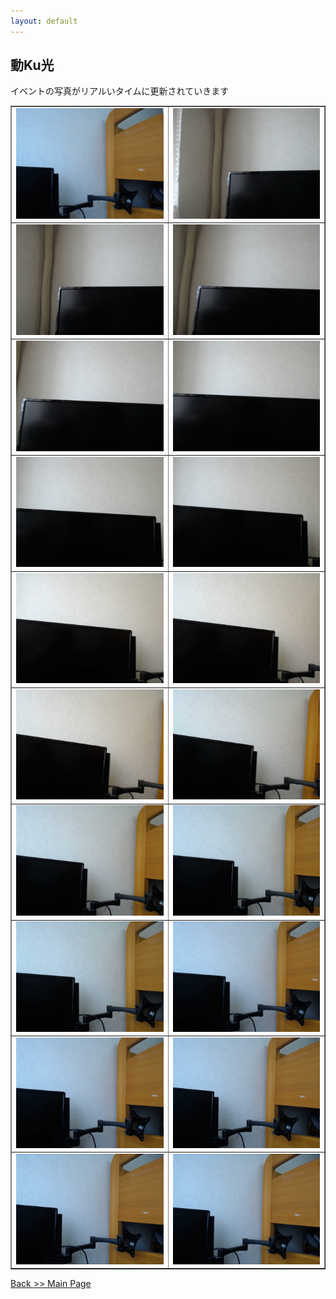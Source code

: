 ```yaml
---
layout: default
---
```


## 動Ku光


イベントの写真がリアルいタイムに更新されていきます

<table border="1">
<tr>
<td><img src="https://github.com/ugokuhikari/photo/blob/master/online1/online1.jpg?raw=true" width="320"></td>
<td><img src="https://github.com/ugokuhikari/photo/blob/master/online1/online2.jpg?raw=true" width="320"></td>
</tr>
<tr>
<td><img src="https://github.com/ugokuhikari/photo/blob/master/online1/online3.jpg?raw=true" width="320"></td>
<td><img src="https://github.com/ugokuhikari/photo/blob/master/online1/online4.jpg?raw=true" width="320"></td>
</tr>
<tr>
<td><img src="https://github.com/ugokuhikari/photo/blob/master/online1/online5.jpg?raw=true" width="320"></td>
<td><img src="https://github.com/ugokuhikari/photo/blob/master/online1/online6.jpg?raw=true" width="320"></td>
</tr>

<tr>
<td><img src="https://github.com/ugokuhikari/photo/blob/master/online1/online7.jpg?raw=true" width="320"></td>
<td><img src="https://github.com/ugokuhikari/photo/blob/master/online1/online8.jpg?raw=true" width="320"></td>
</tr>

<tr>
<td><img src="https://github.com/ugokuhikari/photo/blob/master/online1/online9.jpg?raw=true" width="320"></td>
<td><img src="https://github.com/ugokuhikari/photo/blob/master/online1/online10.jpg?raw=true" width="320"></td>
</tr>
<tr>
<td><img src="https://github.com/ugokuhikari/photo/blob/master/online1/online11.jpg?raw=true" width="320"></td>
<td><img src="https://github.com/ugokuhikari/photo/blob/master/online1/online12.jpg?raw=true" width="320"></td>
</tr>
<tr>
<td><img src="https://github.com/ugokuhikari/photo/blob/master/online1/online13.jpg?raw=true" width="320"></td>
<td><img src="https://github.com/ugokuhikari/photo/blob/master/online1/online14.jpg?raw=true" width="320"></td>
</tr>
<tr>
<td><img src="https://github.com/ugokuhikari/photo/blob/master/online1/online15.jpg?raw=true" width="320"></td>
<td><img src="https://github.com/ugokuhikari/photo/blob/master/online1/online16.jpg?raw=true" width="320"></td>
</tr>

<tr>
<td><img src="https://github.com/ugokuhikari/photo/blob/master/online1/online17.jpg?raw=true" width="320"></td>
<td><img src="https://github.com/ugokuhikari/photo/blob/master/online1/online18.jpg?raw=true" width="320"></td>
</tr>

<tr>
<td><img src="https://github.com/ugokuhikari/photo/blob/master/online1/online19.jpg?raw=true" width="320"></td>
<td><img src="https://github.com/ugokuhikari/photo/blob/master/online1/online20.jpg?raw=true" width="320"></td>
</tr>
</table>



[Back >> Main Page](./)
